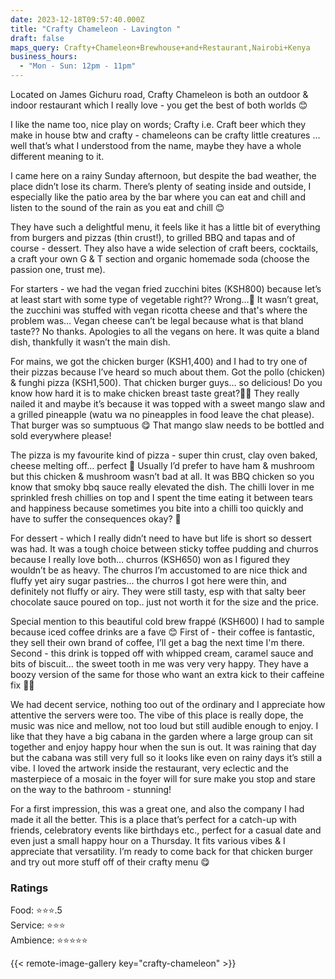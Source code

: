 ```yaml
---
date: 2023-12-18T09:57:40.000Z
title: "Crafty Chameleon - Lavington "
draft: false
maps_query: Crafty+Chameleon+Brewhouse+and+Restaurant,Nairobi+Kenya
business_hours:
  - "Mon - Sun: 12pm - 11pm"
---
```


Located on James Gichuru road, Crafty Chameleon is both an outdoor & indoor restaurant which I really love - you get the best of both worlds 😊

I like the name too, nice play on words; Crafty i.e. Craft beer which they make in house btw and crafty - chameleons can be crafty little creatures … well that’s what I understood from the name, maybe they have a whole different meaning to it.

I came here on a rainy Sunday afternoon, but despite the bad weather, the place didn’t lose its charm. There’s plenty of seating inside and outside, I especially like the patio area by the bar where you can eat and chill and listen to the sound of the rain as you eat and chill 😊

They have such a delightful menu, it feels like it has a little bit of everything from burgers and pizzas (thin crust!), to grilled BBQ and tapas and of course - dessert. They also have a wide selection of craft beers, cocktails, a craft your own G & T section and organic homemade soda (choose the passion one, trust me).

For starters - we had the vegan fried zucchini bites (KSH800) because let’s at least start with some type of vegetable right?? Wrong…😬 It wasn’t great, the zucchini was stuffed with vegan ricotta cheese and that's where the problem was… Vegan cheese can’t be legal because what is that bland taste?? No thanks. Apologies to all the vegans on here. It was quite a bland dish, thankfully it wasn’t the main dish.

For mains, we got the chicken burger (KSH1,400) and I had to try one of their pizzas because I’ve heard so much about them. Got the pollo (chicken) & funghi pizza (KSH1,500). That chicken burger guys… so delicious! Do you know how hard it is to make chicken breast taste great?😮‍💨 They really nailed it and maybe it’s because it was topped with a sweet mango slaw and a grilled pineapple (watu wa no pineapples in food leave the chat please). That burger was so sumptuous 😋 That mango slaw needs to be bottled and sold everywhere please!

The pizza is my favourite kind of pizza - super thin crust, clay oven baked, cheese melting off… perfect 🤤 Usually I’d prefer to have ham & mushroom but this chicken & mushroom wasn’t bad at all. It was BBQ chicken so you know that smoky bbq sauce really elevated the dish. The chilli lover in me sprinkled fresh chillies on top and I spent the time eating it between tears and happiness because sometimes you bite into a chilli too quickly and have to suffer the consequences okay? 🥵

For dessert - which I really didn’t need to have but life is short so dessert was had. It was a tough choice between sticky toffee pudding and churros because I really love both… churros (KSH650) won as I figured they wouldn’t be as heavy. The churros I’m accustomed to are nice thick and fluffy yet airy sugar pastries… the churros I got here were thin, and definitely not fluffy or airy. They were still tasty, esp with that salty beer chocolate sauce poured on top.. just not worth it for the size and the price.

Special mention to this beautiful cold brew frappé (KSH600) I had to sample because iced coffee drinks are a fave 😊 First of - their coffee is fantastic, they sell their own brand of coffee, I’ll get a bag the next time I'm there. Second - this drink is topped off with whipped cream, caramel sauce and bits of biscuit… the sweet tooth in me was very very happy. They have a boozy version of the same for those who want an extra kick to their caffeine fix 👌🏾

We had decent service, nothing too out of the ordinary and I appreciate how attentive the servers were too. The vibe of this place is really dope, the music was nice and mellow, not too loud but still audible enough to enjoy. I like that they have a big cabana in the garden where a large group can sit together and enjoy happy hour when the sun is out. It was raining that day but the cabana was still very full so it looks like even on rainy days it’s still a vibe. I loved the artwork inside the restaurant, very eclectic and the masterpiece of a mosaic in the foyer will for sure make you stop and stare on the way to the bathroom - stunning!

For a first impression, this was a great one, and also the company I had made it all the better. This is a place that’s perfect for a catch-up with friends, celebratory events like birthdays etc., perfect for a casual date and even just a small happy hour on a Thursday. It fits various vibes & I appreciate that versatility. I’m ready to come back for that chicken burger and try out more stuff off of their crafty menu 😋

### Ratings

Food: ⭐️⭐️⭐️.5<br>
Service: ⭐️⭐️⭐️<br>
Ambience: ⭐️⭐️⭐️⭐️⭐️<br>

{{< remote-image-gallery key="crafty-chameleon" >}}
